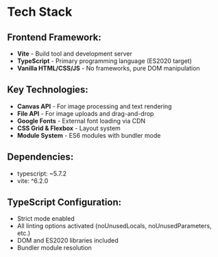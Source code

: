 # Tech Stack

## Frontend Framework:
- **Vite** - Build tool and development server
- **TypeScript** - Primary programming language (ES2020 target)
- **Vanilla HTML/CSS/JS** - No frameworks, pure DOM manipulation

## Key Technologies:
- **Canvas API** - For image processing and text rendering
- **File API** - For image uploads and drag-and-drop
- **Google Fonts** - External font loading via CDN
- **CSS Grid & Flexbox** - Layout system
- **Module System** - ES6 modules with bundler mode

## Dependencies:
- typescript: ~5.7.2
- vite: ^6.2.0

## TypeScript Configuration:
- Strict mode enabled
- All linting options activated (noUnusedLocals, noUnusedParameters, etc.)
- DOM and ES2020 libraries included
- Bundler module resolution
